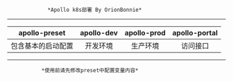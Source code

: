                  *Apollo k8s部署 By OrionBonnie*
--------------------------------------------------------------
|   apollo-preset    | apollo-dev | apollo-prod | apollo-portal |
| :----------------: | :--------: | :---------: | :-----------: |
| 包含基本的启动配置 |  开发环境  |  生产环境   |   访问接口    |
----------------------------------------------------------------
               *使用前请先修改preset中配置变量内容*
